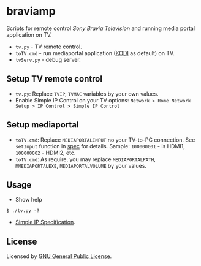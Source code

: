 # braviamp
Scripts for remote control *Sony Bravia Television* and running media portal application on TV.

* `tv.py` - TV remote control. 
* `toTV.cmd` - run mediaportal application ([KODI](http://kodi.tv/) as default) on TV.
* `tvServ.py` - debug server.

## Setup TV remote control
* `tv.py`: Replace `TVIP`, `TVMAC` variables by your own values.
* Enable Simple IP Control on your TV options: `Network > Home Network Setup > IP Control > Simple IP Control`
## Setup mediaportal
* `toTV.cmd`: Replace `MEDIAPORTALINPUT` no your TV-to-PC connection. See `setInput` function in [spec](http://shop.kindermann.com/erp/KCO/avs/3/3005/3005000168/01_Anleitungen+Doku/Steuerungsprotokoll_1.pdf) for details. Sample: `100000001` - is HDMI1, `100000002` - HDMI2, etc.
* `toTV.cmd`: As require, you may replace `MEDIAPORTALPATH`, `MMEDIAPORTALEXE`, `MEDIAPORTALVOLUME` by your values.

## Usage
* Show help
```
$ ./tv.py -?
```
* [Simple IP Specification](http://shop.kindermann.com/erp/KCO/avs/3/3005/3005000168/01_Anleitungen+Doku/Steuerungsprotokoll_1.pdf).

## License
Licensed by [GNU General Public License](http://www.gnu.org/licenses/gpl.html).